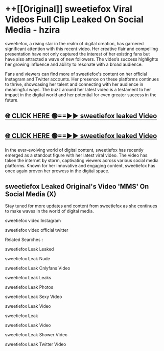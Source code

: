 # ++[[Original]] sweetiefox Viral Videos Full Clip Leaked On Social Media - hzira<br>

sweetiefox, a rising star in the realm of digital creation, has garnered significant attention with this recent video. Her creative flair and compelling presentation have not only captured the interest of her existing fans but have also attracted a wave of new followers. The video’s success highlights her growing influence and ability to resonate with a broad audience.

Fans and viewers can find more of sweetiefox's content on her official Instagram and Twitter accounts. Her presence on these platforms continues to thrive, showcasing her talent and connecting with her audience in meaningful ways. The buzz around her latest video is a testament to her impact in the digital world and her potential for even greater success in the future.


## [🌐 CLICK HERE 🟢==►► sweetiefox leaked Video ](https://onlyclips.site?title=sweetiefox&ref=git)

## [🌐 CLICK HERE 🟢==►► sweetiefox leaked Video ](https://onlyclips.site?title=sweetiefox&ref=git)


In the ever-evolving world of digital content, sweetiefox has recently emerged as a standout figure with her latest viral video. The video has taken the internet by storm, captivating viewers across various social media platforms. Known for her innovative and engaging content, sweetiefox has once again proven her prowess in the digital space.



## sweetiefox L𝚎aked Original's Video 'MMS' On Social Media (X)


Stay tuned for more updates and content from sweetiefox as she continues to make waves in the world of digital media.

sweetiefox video Instagram

sweetiefox video official twitter


Related Searches :

sweetiefox Leak Leaked

sweetiefox Leak Nude

sweetiefox Leak Onlyfans Video

sweetiefox Leak Leaks

sweetiefox Leak Photos

sweetiefox Leak Sexy Video

sweetiefox Leak Video

sweetiefox Leak

sweetiefox Leak Video

sweetiefox Leak Shower Video

sweetiefox Leak Twitter Video

